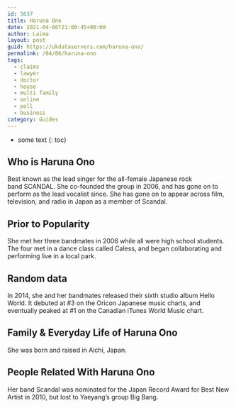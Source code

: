 ```yaml
---
id: 5637
title: Haruna Ono
date: 2021-04-06T21:00:45+00:00
author: Laima
layout: post
guid: https://ukdataservers.com/haruna-ono/
permalink: /04/06/haruna-ono
tags:
  - claims
  - lawyer
  - doctor
  - house
  - multi family
  - online
  - poll
  - business
category: Guides
---
```


* some text
{: toc}


## Who is Haruna Ono
                  
                  
                  
Best known as the lead singer for the all-female Japanese rock band SCANDAL. She co-founded the group in 2006, and has gone on to perform as the lead vocalist since. She has gone on to appear across film, television, and radio in Japan as a member of Scandal.
                  
              
            
              
            
                
                
                
## Prior to Popularity
                  
                  
                  
She met her three bandmates in 2006 while all were high school students. The four met in a dance class called Caless, and began collaborating and performing live in a local park.
                  
              
            
              
            
                
                
                
## Random data
                  
                  
                  
In 2014, she and her bandmates released their sixth studio album Hello World. It debuted at #3 on the Oricon Japanese music charts, and eventually peaked at #1 on the Canadian iTunes World Music chart.
                  
              
            
              
            
                
                
                
## Family & Everyday Life of Haruna Ono
                  
                  
                  
She was born and raised in Aichi, Japan.
                  
              
            
              
            
                
                
                
## People Related With Haruna Ono
                  
                  
                  
Her band Scandal was nominated for the Japan Record Award for Best New Artist in 2010, but lost to Yaeyang&#8217;s group Big Bang.
                  
              
            
              
            
                
              
            
              
              
            
            
              
            
          
          
          